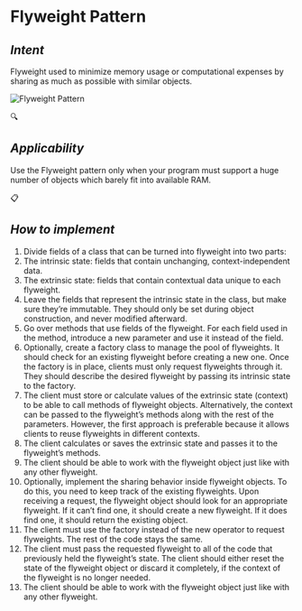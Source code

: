 # Flyweight Pattern
## *Intent*
Flyweight used to minimize memory usage or computational expenses by sharing as much as possible with similar objects.

![Flyweight Pattern](https://refactoring.guru/images/patterns/diagrams/flyweight/structure.png)

:mag:
## *Applicability*
Use the Flyweight pattern only when your program must support a huge number of objects which barely fit into available RAM.


:clipboard: 
## *How to implement*
1. Divide fields of a class that can be turned into flyweight into two parts:
2. The intrinsic state: fields that contain unchanging, context-independent data.
3. The extrinsic state: fields that contain contextual data unique to each flyweight.
4. Leave the fields that represent the intrinsic state in the class, but make sure they’re immutable. They should only be set during object construction, and never modified afterward.
5. Go over methods that use fields of the flyweight. For each field used in the method, introduce a new parameter and use it instead of the field.
6. Optionally, create a factory class to manage the pool of flyweights. It should check for an existing flyweight before creating a new one. Once the factory is in place, clients must only request flyweights through it. They should describe the desired flyweight by passing its intrinsic state to the factory.
7. The client must store or calculate values of the extrinsic state (context) to be able to call methods of flyweight objects. Alternatively, the context can be passed to the flyweight’s methods along with the rest of the parameters. However, the first approach is preferable because it allows clients to reuse flyweights in different contexts.
8. The client calculates or saves the extrinsic state and passes it to the flyweight’s methods.
9. The client should be able to work with the flyweight object just like with any other flyweight.
10. Optionally, implement the sharing behavior inside flyweight objects. To do this, you need to keep track of the existing flyweights. Upon receiving a request, the flyweight object should look for an appropriate flyweight. If it can’t find one, it should create a new flyweight. If it does find one, it should return the existing object.
11. The client must use the factory instead of the new operator to request flyweights. The rest of the code stays the same.
12. The client must pass the requested flyweight to all of the code that previously held the flyweight’s state. The client should either reset the state of the flyweight object or discard it completely, if the context of the flyweight is no longer needed.
13. The client should be able to work with the flyweight object just like with any other flyweight.

